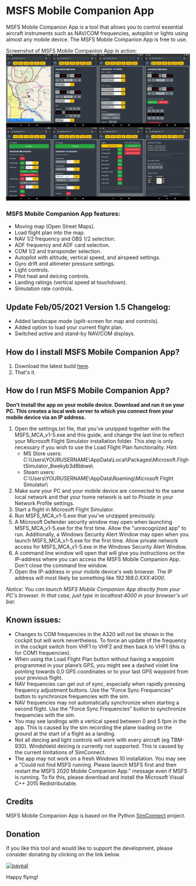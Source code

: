 # MSFS Mobile Companion App
MSFS Mobile Companion App is a tool that allows you to control essential aircraft instruments such as NAV/COM frequencies, autopilot or lights using almost any mobile device. The MSFS Mobile Companion App is free to use.

Screenshot of MSFS Mobile Companion App in action:
![](images/MSFS_MCA_Screenshot_v1_5.png)

### MSFS Mobile Companion App features:

- Moving map (Open Street Maps).
- Load flight plan into the map.
- NAV 1/2 frequency and OBS 1/2 selection.
- ADF frequency and ADF card selection.
- COM 1/2 and transponder selection.
- Autopilot with altitude, vertical speed, and airspeed settings.
- Gyro drift and altimeter pressure settings.
- Light controls.
- Pitot heat and deicing controls.
- Landing ratings (vertical speed at touchdown).
- Simulation rate controls.

## Update Feb/05/2021 Version 1.5 Changelog:

- Added landscape mode (split-screen for map and controls).
- Added option to load your current flight plan.
- Switched active and stand-by NAV/COM displays.

## How do I install MSFS Mobile Companion App?
1. Download the latest build [here](https://github.com/mracko/MSFS-Mobile-Companion-App/releases/).
2. That's it.

## How do I run MSFS Mobile Companion App?
**Don't install the app on your mobile device. Download and run it on your PC. This creates a local web server to which you connect from your mobile device via an IP address.**
1. Open the settings.txt file, that you’ve unzipped together with the MSFS_MCA_v1-5.exe and this guide, and change the last line to reflect your Microsoft Flight Simulator installation folder. This step is only necessary if you wish to use the Load Flight Plan functionality. Hint:
   - MS Store users: C:\Users\YOURUSERNAME\AppData\Local\Packages\Microsoft.FlightSimulator_8wekyb3d8bbwe\
   - Steam users: C:\Users\YOURUSERNAME\AppData\Roaming\Microsoft Flight Simulator\
2. Make sure your PC and your mobile device are connected to the same local network and that your home network is set to *Private* in your Network Profile settings. 
3. Start a flight in Microsoft Flight Simulator.
4. Run MSFS_MCA_v1-5.exe that you've unzipped previously.
5. A Microsoft Defender security window may open when launching MSFS_MCA_v1-5.exe for the first time. Allow the "unrecognized app" to run. Additionally, a Windows Security Alert Window may open when you launch MSFS_MCA_v1-5.exe for the first time. Allow private network access for MSFS_MCA_v1-5.exe in the Windows Security Alert Window.
6. A command line window will open that will give you instructions on the IP-address where you can access the MSFS Mobile Companion App. Don't close the command line window.
7. Open the IP-address in your mobile device's web browser. The IP address will most likely be something like *192.168.0.XXX:4000*.

*Notice: You can launch MSFS Mobile Companion App directly from your PC's browser. In that case, just type in localhost:4000 in your browser's url bar.* 

## Known issues:
-	Changes to COM frequencies in the A320 will not be shown in the cockpit but will work nevertheless. To force an update of the frequency in the cockpit switch from VHF1 to VHF2 and then back to VHF1 (this is for COM1 frequencies).
-	When using the Load Flight Plan button without having a waypoint programmed in your plane’s GPS, you might see a dashed violet line pointing towards 0,0 GPS coordinates or to your last GPS waypoint from your previous flight.
-	NAV frequencies can get out of sync, especially when rapidly pressing frequency adjustment buttons. Use the "Force Sync Frequencies" button to synchronize frequencies with the sim.
-	NAV frequencies may not automatically synchronize when starting a second flight. Use the "Force Sync Frequencies" button to synchronize frequencies with the sim.
-	You may see landings with a vertical speed between 0 and 5 fpm in the app. This is caused by the sim recording the plane loading on the ground at the start of a flight as a landing.
-	Not all deicing and light controls will work with every aircraft (eg TBM-930). Windshield deicing is currently not supported. This is caused by the current limitations of SimConnect.
-	The app may not work on a fresh Windows 10 installation. You may see a "Could not find MSFS running. Please launch MSFS first and then restart the MSFS 2020 Mobile Companion App." message even if MSFS is running. To fix this, please download and install the Microsoft Visual C++ 2015 Redistributable.

## Credits
MSFS Mobile Companion App is based on the Python [SimConnect](https://pypi.org/project/SimConnect/) project.

## Donation
If you like this tool and would like to support the development, please consider donating by clicking on the link below.

[![paypal](https://www.paypalobjects.com/en_US/i/btn/btn_donateCC_LG.gif)](https://www.paypal.com/cgi-bin/webscr?cmd=_s-xclick&hosted_button_id=CXDDYFUSWA2Z4&source=url)

Happy flying!
